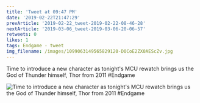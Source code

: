 ```yaml
---
title: 'Tweet at 09:47 PM'
date: '2019-02-22T21:47:29'
prevArticle: '2019-02-22_tweet-2019-02-22-08-46-28'
nextArticle: '2019-03-06_tweet-2019-03-06-20-06-57'
retweets: 0
likes: 1
tags: Endgame - tweet
img_filename: /images/1099063149565829120-D0CoE2ZX0AEScZv.jpg
---
```

Time to introduce a new character as tonight's MCU rewatch brings us the God of Thunder himself, Thor from 2011 #Endgame

![Time to introduce a new character as tonight's MCU rewatch brings us the God of Thunder himself, Thor from 2011 #Endgame](/images/1099063149565829120-D0CoE2ZX0AEScZv.jpg "Time to introduce a new character as tonight's MCU rewatch brings us the God of Thunder himself, Thor from 2011 #Endgame")